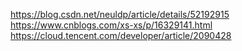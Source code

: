 

https://blog.csdn.net/neuldp/article/details/52192915
https://www.cnblogs.com/xs-xs/p/16329141.html
https://cloud.tencent.com/developer/article/2090428
